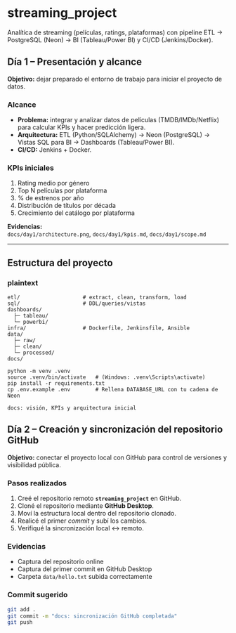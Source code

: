 # streaming_project

Analítica de streaming (películas, ratings, plataformas) con pipeline ETL → PostgreSQL (Neon) → BI (Tableau/Power BI) y CI/CD (Jenkins/Docker).

## Día 1 – Presentación y alcance

**Objetivo:** dejar preparado el entorno de trabajo para iniciar el proyecto de datos.

### Alcance
- **Problema:** integrar y analizar datos de películas (TMDB/IMDb/Netflix) para calcular KPIs y hacer predicción ligera.  
- **Arquitectura:** ETL (Python/SQLAlchemy) → Neon (PostgreSQL) → Vistas SQL para BI → Dashboards (Tableau/Power BI).  
- **CI/CD:** Jenkins + Docker.  

### KPIs iniciales
1. Rating medio por género  
2. Top N películas por plataforma  
3. % de estrenos por año  
4. Distribución de títulos por década  
5. Crecimiento del catálogo por plataforma  

**Evidencias:**  
`docs/day1/architecture.png`, `docs/day1/kpis.md`, `docs/day1/scope.md`

---

## Estructura del proyecto

### plaintext 
```
etl/                    # extract, clean, transform, load
sql/                    # DDL/queries/vistas
dashboards/
  ├─ tableau/
  └─ powerbi/
infra/                  # Dockerfile, Jenkinsfile, Ansible
data/
  ├─ raw/
  ├─ clean/
  └─ processed/
docs/

python -m venv .venv
source .venv/bin/activate   # (Windows: .venv\Scripts\activate)
pip install -r requirements.txt
cp .env.example .env        # Rellena DATABASE_URL con tu cadena de Neon

docs: visión, KPIs y arquitectura inicial

```

## Día 2 – Creación y sincronización del repositorio GitHub

**Objetivo:** conectar el proyecto local con GitHub para control de versiones y visibilidad pública.

### Pasos realizados
1. Creé el repositorio remoto **`streaming_project`** en GitHub.  
2. Cloné el repositorio mediante **GitHub Desktop**.  
3. Moví la estructura local dentro del repositorio clonado.  
4. Realicé el primer *commit* y subí los cambios.  
5. Verifiqué la sincronización local ↔ remoto.

### Evidencias
- Captura del repositorio online  
- Captura del primer commit en GitHub Desktop  
- Carpeta `data/hello.txt` subida correctamente

### Commit sugerido
```bash
git add .
git commit -m "docs: sincronización GitHub completada"
git push

```

